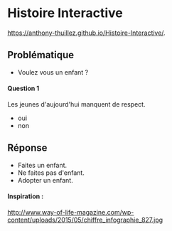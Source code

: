 # Histoire Interactive

https://anthony-thuillez.github.io/Histoire-Interactive/.

## Problématique

* Voulez vous un enfant ?

#### Question 1

Les jeunes d'aujourd'hui manquent de respect.

* oui
* non

## Réponse

* Faites un enfant.
* Ne faites pas d'enfant.
* Adopter un enfant.


#### Inspiration :
http://www.way-of-life-magazine.com/wp-content/uploads/2015/05/chiffre_infographie_827.jpg
